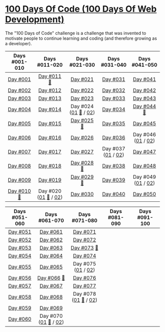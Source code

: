 # [100 Days Of Code (100 Days Of Web Development)](https://100daysofwebdev.com/paths/100-days-challenge)
The "100 Days of Code" challenge is a challenge that was invented to motivate people to continue learning and coding (and therefore growing as a developer).

|                                                    Days #001-010                                                     |                                                                                            Days #011-020                                                                                            |                                                                                            Days #021-030                                                                                            |                                                                Days #031-040                                                                 |                                                                Days #041-050                                                                 |    
|:--------------------------------------------------------------------------------------------------------------------:|:---------------------------------------------------------------------------------------------------------------------------------------------------------------------------------------------------:|:---------------------------------------------------------------------------------------------------------------------------------------------------------------------------------------------------:|:--------------------------------------------------------------------------------------------------------------------------------------------:|:--------------------------------------------------------------------------------------------------------------------------------------------:|
|                          [Day #001](https://github.com/Dyrits/100-DAYS-OF-CODE/tree/%23001)                          |                                       [Day #011](https://github.com/Dyrits/100-DAYS-OF-CODE/tree/%23011) [🔗](https://100daysofcode-011-dyrits.netlify.app/)                                        |                                                                 [Day #021](https://github.com/Dyrits/100-DAYS-OF-CODE/tree/%23021)                                                                  |                                      [Day #031](https://github.com/Dyrits/100-DAYS-OF-CODE/tree/%23031)                                      |                                      [Day #041](https://github.com/Dyrits/100-DAYS-OF-CODE/tree/%23041)                                      |
|                          [Day #002](https://github.com/Dyrits/100-DAYS-OF-CODE/tree/%23002)                          |                                                                 [Day #012](https://github.com/Dyrits/100-DAYS-OF-CODE/tree/%23012)                                                                  |                                                                 [Day #022](https://github.com/Dyrits/100-DAYS-OF-CODE/tree/%23022)                                                                  |                                      [Day #032](https://github.com/Dyrits/100-DAYS-OF-CODE/tree/%23032)                                      |                                      [Day #042](https://github.com/Dyrits/100-DAYS-OF-CODE/tree/%23042)                                      |
|                          [Day #003](https://github.com/Dyrits/100-DAYS-OF-CODE/tree/%23003)                          |                                                                 [Day #013](https://github.com/Dyrits/100-DAYS-OF-CODE/tree/%23013)                                                                  |                                                                 [Day #023](https://github.com/Dyrits/100-DAYS-OF-CODE/tree/%23023)                                                                  |                                      [Day #033](https://github.com/Dyrits/100-DAYS-OF-CODE/tree/%23033)                                      |                                      [Day #043](https://github.com/Dyrits/100-DAYS-OF-CODE/tree/%23043)                                      |
|                          [Day #004](https://github.com/Dyrits/100-DAYS-OF-CODE/tree/%23004)                          |                                                                 [Day #014](https://github.com/Dyrits/100-DAYS-OF-CODE/tree/%23014)                                                                  | Day #024 ([01](https://github.com/Dyrits/100-DAYS-OF-CODE/tree/%23024-01) [🔗](https://100daysofcode-024-01-dyrits.netlify.app/) / [02](https://github.com/Dyrits/100-DAYS-OF-CODE/tree/%23024-02)) |                                      [Day #034](https://github.com/Dyrits/100-DAYS-OF-CODE/tree/%23034)                                      |            [Day #044](https://github.com/Dyrits/100-DAYS-OF-CODE/tree/%23044) [🔗](https://100daysofcode-044-dyrits.netlify.app/)            |
|                          [Day #005](https://github.com/Dyrits/100-DAYS-OF-CODE/tree/%23005)                          |                                                                 [Day #015](https://github.com/Dyrits/100-DAYS-OF-CODE/tree/%23015)                                                                  |                                       [Day #025](https://github.com/Dyrits/100-DAYS-OF-CODE/tree/%23025) [🔗](https://100daysofcode-025-dyrits.netlify.app/)                                        |                                      [Day #035](https://github.com/Dyrits/100-DAYS-OF-CODE/tree/%23035)                                      |                                      [Day #045](https://github.com/Dyrits/100-DAYS-OF-CODE/tree/%23045)                                      |
|                          [Day #006](https://github.com/Dyrits/100-DAYS-OF-CODE/tree/%23006)                          |                                                                 [Day #016](https://github.com/Dyrits/100-DAYS-OF-CODE/tree/%23016)                                                                  |                                                                 [Day #026](https://github.com/Dyrits/100-DAYS-OF-CODE/tree/%23026)                                                                  |                                      [Day #036](https://github.com/Dyrits/100-DAYS-OF-CODE/tree/%23036)                                      | Day #046 ([01](https://github.com/Dyrits/100-DAYS-OF-CODE/tree/%23046-01) / [02](https://github.com/Dyrits/100-DAYS-OF-CODE/tree/%23046-02)) |
|                          [Day #007](https://github.com/Dyrits/100-DAYS-OF-CODE/tree/%23007)                          |                                                                 [Day #017](https://github.com/Dyrits/100-DAYS-OF-CODE/tree/%23017)                                                                  |                                                                 [Day #027](https://github.com/Dyrits/100-DAYS-OF-CODE/tree/%23027)                                                                  | Day #037 ([01](https://github.com/Dyrits/100-DAYS-OF-CODE/tree/%23037-01) / [02](https://github.com/Dyrits/100-DAYS-OF-CODE/tree/%23037-02)) |                                      [Day #047](https://github.com/Dyrits/100-DAYS-OF-CODE/tree/%23047)                                      |
|                          [Day #008](https://github.com/Dyrits/100-DAYS-OF-CODE/tree/%23008)                          |                                                                 [Day #018](https://github.com/Dyrits/100-DAYS-OF-CODE/tree/%23018)                                                                  |                                       [Day #028](https://github.com/Dyrits/100-DAYS-OF-CODE/tree/%23028) [🔗](https://100daysofcode-028-dyrits.netlify.app/)                                        |                                      [Day #038](https://github.com/Dyrits/100-DAYS-OF-CODE/tree/%23038)                                      |                                      [Day #048](https://github.com/Dyrits/100-DAYS-OF-CODE/tree/%23048)                                      |
|                          [Day #009](https://github.com/Dyrits/100-DAYS-OF-CODE/tree/%23009)                          |                                                                 [Day #019](https://github.com/Dyrits/100-DAYS-OF-CODE/tree/%23019)                                                                  |                                       [Day #029](https://github.com/Dyrits/100-DAYS-OF-CODE/tree/%23029) [🔗](https://100daysofcode-029-dyrits.netlify.app/)                                        |                                      [Day #039](https://github.com/Dyrits/100-DAYS-OF-CODE/tree/%23039)                                      | Day #049 ([01](https://github.com/Dyrits/100-DAYS-OF-CODE/tree/%23049-01) / [02](https://github.com/Dyrits/100-DAYS-OF-CODE/tree/%23049-02)) |
| [Day #010](https://github.com/Dyrits/100-DAYS-OF-CODE/tree/%23010) [🔗](https://dyrits-html-css-basics.netlify.app/) | Day #020 ([01](https://github.com/Dyrits/100-DAYS-OF-CODE/tree/%23020-01) [🔗](https://100daysofcode-020-01-dyrits.netlify.app/) / [02](https://github.com/Dyrits/100-DAYS-OF-CODE/tree/%23020-02)) |                                                                 [Day #030](https://github.com/Dyrits/100-DAYS-OF-CODE/tree/%23030)                                                                  |                                      [Day #040](https://github.com/Dyrits/100-DAYS-OF-CODE/tree/%23040)                                      |                                      [Day #050](https://github.com/Dyrits/100-DAYS-OF-CODE/tree/%23050)                                      | 


|                           Days #051-060                            |                                                                                       Days #061-070                                                                                       |                                                                                              Days #071-080                                                                                              | Days #081-090 | Days #091-100 |    
|:------------------------------------------------------------------:|:-----------------------------------------------------------------------------------------------------------------------------------------------------------------------------------------:|:-------------------------------------------------------------------------------------------------------------------------------------------------------------------------------------------------------:|:-------------:|:-------------:|
| [Day #051](https://github.com/Dyrits/100-DAYS-OF-CODE/tree/%23051) |                                                            [Day #061](https://github.com/Dyrits/100-DAYS-OF-CODE/tree/%23061)                                                             |                                                                   [Day #071](https://github.com/Dyrits/100-DAYS-OF-CODE/tree/%23071)                                                                    |               |               | 
| [Day #052](https://github.com/Dyrits/100-DAYS-OF-CODE/tree/%23052) |                                                            [Day #062](https://github.com/Dyrits/100-DAYS-OF-CODE/tree/%23062)                                                             |                                                                   [Day #072](https://github.com/Dyrits/100-DAYS-OF-CODE/tree/%23072)                                                                    |               |               |
| [Day #053](https://github.com/Dyrits/100-DAYS-OF-CODE/tree/%23053) |                                                            [Day #063](https://github.com/Dyrits/100-DAYS-OF-CODE/tree/%23063)                                                             |                                          [Day #073](https://github.com/Dyrits/100-DAYS-OF-CODE/tree/%23073) [🔗](https://demonstration-djg-073.herokuapp.com/)                                          |               |               |
| [Day #054](https://github.com/Dyrits/100-DAYS-OF-CODE/tree/%23054) |                                                            [Day #064](https://github.com/Dyrits/100-DAYS-OF-CODE/tree/%23064)                                                             |                                                                   [Day #074](https://github.com/Dyrits/100-DAYS-OF-CODE/tree/%23074)                                                                    |               |               |
| [Day #055](https://github.com/Dyrits/100-DAYS-OF-CODE/tree/%23055) |                                                            [Day #065](https://github.com/Dyrits/100-DAYS-OF-CODE/tree/%23065)                                                             |                              Day #075 ([01](https://github.com/Dyrits/100-DAYS-OF-CODE/tree/%23075-01) / [02](https://github.com/Dyrits/100-DAYS-OF-CODE/tree/%23075-02))                               |               |               |
| [Day #056](https://github.com/Dyrits/100-DAYS-OF-CODE/tree/%23056) |                                       [Day #066](https://github.com/Dyrits/100-DAYS-OF-CODE/tree/%23066) [🔗](https://blog-djg-066.herokuapp.com/)                                        |                                                                   [Day #076](https://github.com/Dyrits/100-DAYS-OF-CODE/tree/%23076)                                                                    |               |               |
| [Day #057](https://github.com/Dyrits/100-DAYS-OF-CODE/tree/%23057) |                                                            [Day #067](https://github.com/Dyrits/100-DAYS-OF-CODE/tree/%23067)                                                             |                                                                   [Day #077](https://github.com/Dyrits/100-DAYS-OF-CODE/tree/%23077)                                                                    |               |               |
| [Day #058](https://github.com/Dyrits/100-DAYS-OF-CODE/tree/%23058) |                                                            [Day #068](https://github.com/Dyrits/100-DAYS-OF-CODE/tree/%23068)                                                             | Day #078 ([01](https://github.com/Dyrits/100-DAYS-OF-CODE/tree/%23078-01) [🔗](https://blog-demonstration-djg-078-01.herokuapp.com/) / [02](https://github.com/Dyrits/100-DAYS-OF-CODE/tree/%23078-02)) |               |               |
| [Day #059](https://github.com/Dyrits/100-DAYS-OF-CODE/tree/%23059) |                                                            [Day #069](https://github.com/Dyrits/100-DAYS-OF-CODE/tree/%23069)                                                             |                                                                                                                                                                                                         |               |               |
| [Day #060](https://github.com/Dyrits/100-DAYS-OF-CODE/tree/%23060) | Day #070 ([01](https://github.com/Dyrits/100-DAYS-OF-CODE/tree/%23070-01) [🔗](https://blog-djg-070-01.herokuapp.com/) / [02](https://github.com/Dyrits/100-DAYS-OF-CODE/tree/%23070-02)) |                                                                                                                                                                                                         |               |               |
